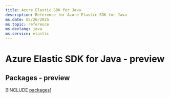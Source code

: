 ```yaml
---
title: Azure Elastic SDK for Java
description: Reference for Azure Elastic SDK for Java
ms.date: 05/26/2025
ms.topic: reference
ms.devlang: java
ms.service: elastic
---
```

# Azure Elastic SDK for Java - preview
## Packages - preview
[!INCLUDE [packages](elastic-index.md)]